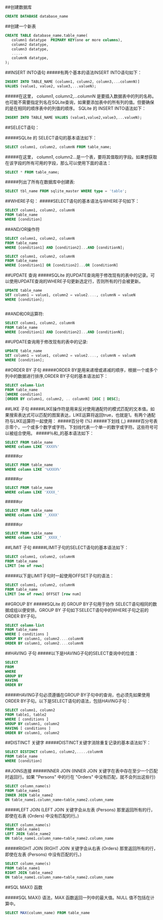 

##创建数据库
```sql
CREATE DATABASE database_name
```

##创建一个新表
```sql
CREATE TABLE database_name.table_name(
   column1 datatype  PRIMARY KEY(one or more columns),
   column2 datatype,
   column3 datatype,
   .....
   columnN datatype,
);
```

##INSERT INTO语句
#####有两个基本的语法INSERT INTO语句如下：
```sql
INSERT INTO TABLE_NAME (column1, column2, column3,...columnN)]  
VALUES (value1, value2, value3,...valueN);
```

#####在这里， column1, column2,...columnN 是要插入数据表中的列的名称。也可能不需要指定列名在SQLite查询，如果要添加表中的所有列的值。但要确保的是在相同的顺序表中的列值的顺序。 SQLite 的 INSERT INTO语法如下：
```sql
INSERT INTO TABLE_NAME VALUES (value1,value2,value3,...valueN);
```



##SELECT语句：

#####SQLite 的 SELECT语句的基本语法如下：
```sql
SELECT column1, column2, columnN FROM table_name;
```
#####在这里， column1, column2...是一个表，要将其值取的字段。如果想获取在该字段的所有可用的字段，那么可以使用下面的语法：
```sql
SELECT * FROM table_name;
```
#####列出了所有在数据库中创建表: 
```sql
SELECT tbl_name FROM sqlite_master WHERE type = 'table';
```

<!--#####表达式SELECT语句的基本语法：
```sql
SELECT column1, column2, columnN 
FROM table_name 
WHERE [CONTION | EXPRESSION];
```-->

##WHERE子句：
#####SELECT语句的基本语法与WHERE子句如下：
```sql
SELECT column1, column2, columnN 
FROM table_name
WHERE [condition]
```

##AND/OR操作符
```sql
SELECT column1, column2, columnN 
FROM table_name
WHERE [condition1] AND [condition2]...AND [conditionN];

SELECT column1, column2, columnN 
FROM table_name
WHERE [condition1] OR [condition2]...OR [conditionN]
```


##UPDATE 查询
#####SQLite 的UPDATE查询用于修改现有的表中的记录。可以使用UPDATE查询的WHERE子句更新选定行，否则所有的行会被更新。
```sql
UPDATE table_name
SET column1 = value1, column2 = value2...., columnN = valueN
WHERE [condition];
```

```sql
```

##AND和OR运算符:
```sql
SELECT column1, column2, columnN 
FROM table_name
WHERE [condition1] AND [condition2]...AND [conditionN];
```

##UPDATE查询用于修改现有的表中的记录:
```sql
UPDATE table_name
SET column1 = value1, column2 = value2...., columnN = valueN
WHERE [condition];
```


##ORDER BY 子句
#####ORDER BY是用来递增或递减的顺序，根据一个或多个列中的数据进行排序,ORDER BY子句的基本语法如下：
```sql
SELECT column-list 
FROM table_name 
[WHERE condition] 
[ORDER BY column1, column2, .. columnN] [ASC | DESC];
```
##LIKE 子句
#####LIKE操作符是用来反对使用通配符的模式匹配的文本值。如果搜索表达式可以匹配的图案表达，LIKE运算将返回true，也就是1。有两个通配符与LIKE运算符一起使用：
#####百分号 (%)
#####下划线 (_)
#####百分号表示零个，一个或多个数字或字符。下划线代表一个单一的数字或字符。这些符号可以被组合使用。
#####％和_的基本语法如下：
```sql
SELECT FROM table_name
WHERE column LIKE 'XXXX%'
```

#####or 
```sql
SELECT FROM table_name
WHERE column LIKE '%XXXX%'
```

#####or
```sql
SELECT FROM table_name
WHERE column LIKE 'XXXX_'
```

#####or
```sql
SELECT FROM table_name
WHERE column LIKE '_XXXX'
```

#####or
```sql
SELECT FROM table_name
WHERE column LIKE '_XXXX_'
```



##LIMIT 子句
#####LIMIT子句的SELECT语句的基本语法如下：
```sql
SELECT column1, column2, columnN 
FROM table_name
LIMIT [no of rows]
```
#####以下是LIMIT子句时一起使用OFFSET子句的语法：
```sql
SELECT column1, column2, columnN 
FROM table_name
LIMIT [no of rows] OFFSET [row num]
```

##GROUP BY
#####SQLite 的 GROUP BY子句用于协作 SELECT语句相同的数据成组以便安排。GROUP BY 子句如下SELECT语句中的WHERE子句之前的ORDER BY子句。
```sql
SELECT column-list
FROM table_name
WHERE [ conditions ]
GROUP BY column1, column2....columnN
ORDER BY column1, column2....columnN
```

##HAVING 子句
#####以下是HAVING子句的SELECT查询中的位置：
```sql
SELECT
FROM
WHERE
GROUP BY
HAVING
ORDER BY
```
#####HAVING子句必须遵循在GROUP BY子句中的查询，也必须先如果使用ORDER BY子句。以下是SELECT语句的语法，包括HAVING子句：
```sql
SELECT column1, column2
FROM table1, table2
WHERE [ conditions ]
GROUP BY column1, column2
HAVING [ conditions ]
ORDER BY column1, column2
```
##DISTINCT 关键字
#####DISTINCT关键字消除重复记录的基本语法如下：
```sql
SELECT DISTINCT column1, column2,.....columnN 
FROM table_name
WHERE [condition]
```

##JOINS连接
#####INNER JOIN (INNER JOIN 关键字在表中存在至少一个匹配时返回行。如果 "Persons" 中的行在 "Orders" 中没有匹配，就不会列出这些行)
```sql
SELECT column_name(s)
FROM table_name1
INNER JOIN table_name2 
ON table_name1.column_name=table_name2.column_name
```
#####LEFT JOIN (LEFT JOIN 关键字会从左表 (Persons) 那里返回所有的行，即使在右表 (Orders) 中没有匹配的行。)
```sql
SELECT column_name(s)
FROM table_name1
LEFT JOIN table_name2 
ON table_name1.column_name=table_name2.column_name
```
#####RIGHT JOIN (RIGHT JOIN 关键字会从右表 (Orders) 那里返回所有的行，即使在左表 (Persons) 中没有匹配的行。)
```sql
SELECT column_name(s)
FROM table_name1
RIGHT JOIN table_name2 
ON table_name1.column_name=table_name2.column_name
```


##SQL MAX() 函数

#####SQL MAX() 语法，MAX 函数返回一列中的最大值。NULL 值不包括在计算中。
```sql
SELECT MAX(column_name) FROM table_name
```
